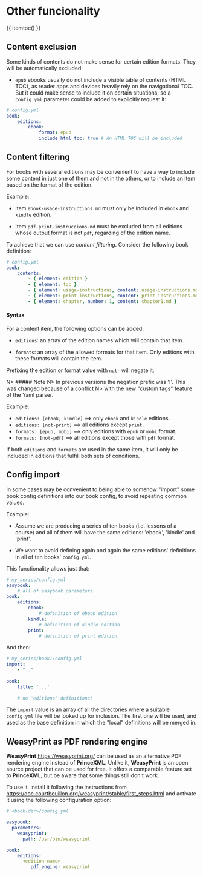 # Other funcionality

{{ itemtoc() }}
<!-- TODO: Document WeasyPrint as pdf_engine -->
Content exclusion
-----------------

Some kinds of contents do not make sense for certain edition formats. 
They will be automatically excluded:

- `epub` ebooks usually do not include a visible table of contents (HTML TOC), 
  as reader apps and devices heavily rely on the navigational TOC. But it could 
  make sense to include it on certain situations, so a `config.yml` parameter
  could be added to explicitly request it:

~~~.yaml
# config.yml
book:
    editions:
        ebook:
            format: epub
            include_html_toc: true # An HTML TOC will be included
~~~  

Content filtering
-----------------
 
For books with several editions may be convenient to have a way to include
some content in just one of them and not in the others, or to include
an item based on the format of the edition.
 
Example:

- Item `ebook-usage-instructions.md` must only be included in `ebook` and 
  `kindle` edition.

- Item `pdf-print-instruccions.md` must be excluded from all editions whose
  output format is not `pdf`, regarding of the edition name.
  
To achieve that we can use *content filtering*. Consider the following book
definition:

~~~.yaml
# config.yml
book:
    contents:
        - { element: edition }
        - { element: toc }
        - { element: usage-instructions, content: usage-instructions.md, editions: [ebook, kindle] }
        - { element: print-instructions, content: print-instructions.md, formats: [pdf] }
        - { element: chapter, number: 1, content: chapter1.md }
~~~

#### Syntax

For a content item, the following options can be added:

- `editions`: an array of the edition names which will contain that item.

- `formats`: an array of the allowed formats for that item. Only editions with these formats will
   contain the item.
   
Prefixing the edition or format value with `not-` will negate it. 

N> ##### Note
N> In previous versions the negation prefix was '!'. This was changed because of a conflict
N> with the new "custom tags" feature of the Yaml parser.

Example:

- `editions: [ebook, kindle]` ==> only `ebook` and `kindle` editions.
- `editions: [not-print]` ==> all editions except `print`.
- `formats: [epub, mobi]` ==> only editions with `epub` or `mobi` format.
- `formats: [not-pdf]` ==> all editions except those with `pdf` format.

If both `editions` and `formats` are used in the same item, it will only be included
in editions that fulfill both sets of conditions.


Config import
-------------

In some cases may be convenient to being able to somehow "import" some book config 
definitions into our book config, to avoid repeating common values.
 
Example:

- Assume we are producing a series of ten books (i.e. lessons of a course) and all of them 
  will have the same editions: 'ebook', 'kindle' and 'print'.

- We want to avoid defining again and again the same editions' definitions in all of
  ten books' `config.yml`. 

This functionality allows just that:

~~~.yaml
# my_series/config.yml
easybook:
    # all of easybook parameters
book:
    editions:
        ebook:
            # definition of ebook edition
        kindle:
            # definition of kindle edition
        print:
            # definition of print edition   
~~~

And then:

~~~.yaml
# my_series/book1/config.yml
import:
    - ".."
      
book:
    title: '...'
    
    # no 'editions' definitions!
~~~

The `import` value is an array of all the directories where a suitable `config.yml` file will 
be looked up for inclusion. The first one will be used, and used as the base definition
in which the "local" definitions will be merged in. 

WeasyPrint as PDF rendering engine
----------------------------------

**WeasyPrint** <https://weasyprint.org/> can be used as an alternative PDF rendering engine
instead of **PrinceXML**. Unlike it, **WeasyPrint** is an open source project that can be 
used for free. It offers a comparable feature set to **PrinceXML**, but be aware that 
some things still don't work.

To use it, install it following the instructions from <https://doc.courtbouillon.org/weasyprint/stable/first_steps.html> and activate it using the following configuration option:

~~~.yaml
# <book-dir>/config.yml 

easybook:
  parameters:
    weasyprint:
      path: /usr/bin/weasyprint      

book:
    editions:
      <edition-name>
         pdf_engine: weasyprint
~~~
